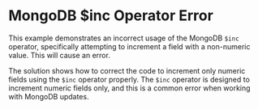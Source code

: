# MongoDB $inc Operator Error
This example demonstrates an incorrect usage of the MongoDB `$inc` operator, specifically attempting to increment a field with a non-numeric value. This will cause an error.

The solution shows how to correct the code to increment only numeric fields using the `$inc` operator properly.  The `$inc` operator is designed to increment numeric fields only, and this is a common error when working with MongoDB updates.